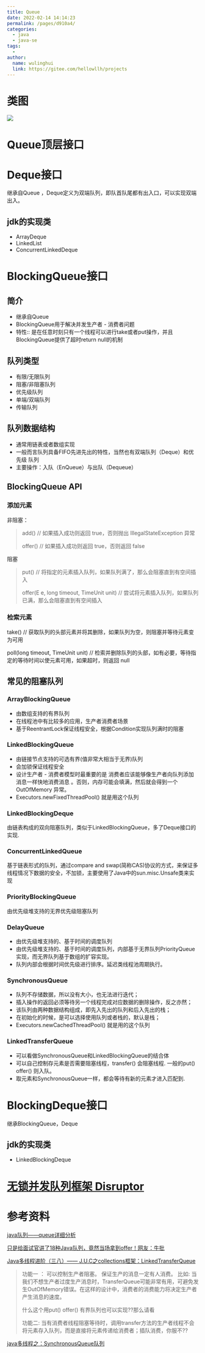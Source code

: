 ```yaml
---
title: Queue
date: 2022-02-14 14:14:23
permalink: /pages/d910a4/
categories:
  - java
  - java-se
tags:
  - 
author: 
  name: wulinghui
  link: https://gitee.com/hellowllh/projects
---
```

# 类图

![](https://images2017.cnblogs.com/blog/1182892/201711/1182892-20171122100317930-842768608.png)

# Queue顶层接口



# Deque接口

继承自Queue ，Deque定义为双端队列，即队首队尾都有出入口，可以实现双端出入。

## jdk的实现类

- ArrayDeque
- LinkedList
- ConcurrentLinkedDeque



# BlockingQueue接口

## 简介

- 继承自Queue 
- BlockingQueue用于解决并发生产者 - 消费者问题
- 特性:: 是在任意时刻只有一个线程可以进行take或者put操作，并且 BlockingQueue提供了超时return null的机制

## 队列类型

- 有限/无限队列
- 阻塞/非阻塞队列
- 优先级队列
- 单端/双端队列
- 传输队列

## 队列数据结构

- 通常用链表或者数组实现
- 一般而言队列具备FIFO先进先出的特性，当然也有双端队列（Deque）和优先级 队列
- 主要操作：入队（EnQueue）与出队（Dequeue）

## BlockingQueue API

### 添加元素

非阻塞：

> add()  // 如果插入成功则返回 true，否则抛出 IllegalStateException 异常
>
> offer() // 如果插入成功则返回 true，否则返回 false

阻塞

> put()  // 将指定的元素插入队列，如果队列满了，那么会阻塞直到有空间插入
>
> offer(E e, long timeout, TimeUnit unit) // 尝试将元素插入队列，如果队列已满，那么会阻塞直到有空间插入

### 检索元素

take()  // 获取队列的头部元素并将其删除，如果队列为空，则阻塞并等待元素变为可用

poll(long timeout, TimeUnit unit)  // 检索并删除队列的头部，如有必要，等待指定的等待时间以使元素可用，如果超时，则返回 null

## 常见的阻塞队列

### ArrayBlockingQueue

- 由数组支持的有界队列
- 在线程池中有比较多的应用，生产者消费者场景
- 基于ReentrantLock保证线程安全，根据Condition实现队列满时的阻塞

### LinkedBlockingQueue

- 由链接节点支持的可选有界(值非常大相当于无界)队列
- 会加锁保证线程安全
- 设计生产者 - 消费者模型时最重要的是 消费者应该能够像生产者向队列添加消息一样快地消费消息 。否则，内存可能会填满，然后就会得到一个 OutOfMemory 异常。
- Executors.newFixedThreadPool() 就是用这个队列

### LinkedBlockingDeque

由链表构成的双向阻塞队列，类似于LinkedBlockingQueue，多了Deque接口的实现.

### ConcurrentLinkedQueue

基于链表形式的队列，通过compare and swap(简称CAS)协议的方式，来保证多线程情况下数据的安全，不加锁，主要使用了Java中的sun.misc.Unsafe类来实现

### PriorityBlockingQueue

由优先级堆支持的无界优先级阻塞队列

### DelayQueue

- 由优先级堆支持的、基于时间的调度队列
- 由优先级堆支持的、基于时间的调度队列，内部基于无界队列PriorityQueue实现，而无界队列基于数组的扩容实现。
- 队列内部会根据时间优先级进行排序。延迟类线程池周期执行。

### SynchronousQueue

- 队列不存储数据，所以没有大小，也无法进行迭代；
- 插入操作的返回必须等待另一个线程完成对应数据的删除操作，反之亦然；
- 该队列由两种数据结构组成，即先入先出的队列和后入先出的栈；
- 在初始化的时候，是可以选择使用队列或者栈的，默认是栈；
- Executors.newCachedThreadPool() 就是用的这个队列

### LinkedTransferQueue

- 可以看做SynchronousQueue和LinkedBlockingQueue的结合体
- 可以自己控制存元素是否需要阻塞线程，transfer() 会阻塞线程.   一般的put()  offer() 则入队。
- 取元素和SynchronousQueue一样，都会等待有新的元素才进入匹配到.

# BlockingDeque接口

继承BlockingQueue，Deque

## jdk的实现类

- LinkedBlockingDeque













# [无锁并发队列框架 Disruptor](https://cxybb.com/article/weixin_46300935/120836731)





# 参考资料

[java队列——queue详细分析](https://www.cnblogs.com/lemon-flm/p/7877898.html)

[只是给面试官讲了18种Java队列，竟然当场拿到offer！网友：牛批](https://zhuanlan.zhihu.com/p/368548774)

[Java多线程进阶（三八）—— J.U.C之collections框架：LinkedTransferQueue](https://segmentfault.com/a/1190000016460411)

> 功能一 ： 可以控制生产者阻塞。 保证生产的消息一定有人消费。
> 比如: 当我们不想生产者过度生产消息时，TransferQueue可能非常有用，可避免发生OutOfMemory错误。在这样的设计中，消费者的消费能力将决定生产者产生消息的速度。
>
> 什么这个用put()  offer() 有界队列也可以实现??那么请看
>
> 功能二: 当有消费者线程阻塞等待时，调用transfer方法的生产者线程不会将元素存入队列，而是直接将元素传递给消费者；插队消费，你服不??

[java多线程之：SynchronousQueue队列](https://www.cnblogs.com/shangxiaofei/p/5707552.html)